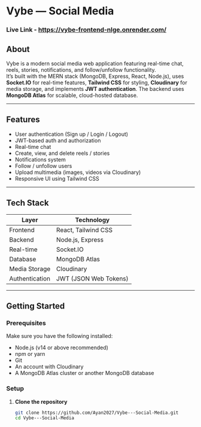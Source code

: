 # Vybe — Social Media

### Live Link - https://vybe-frontend-nlge.onrender.com/ 

## About

Vybe is a modern social media web application featuring real-time chat, reels, stories, notifications, and follow/unfollow functionality.  
It’s built with the MERN stack (MongoDB, Express, React, Node.js), uses **Socket.IO** for real-time features, **Tailwind CSS** for styling, **Cloudinary** for media storage, and implements **JWT authentication**. The backend uses **MongoDB Atlas** for scalable, cloud-hosted database.

---

## Features

- User authentication (Sign up / Login / Logout)  
- JWT-based auth and authorization  
- Real-time chat  
- Create, view, and delete reels / stories  
- Notifications system  
- Follow / unfollow users  
- Upload multimedia (images, videos via Cloudinary)  
- Responsive UI using Tailwind CSS

---

## Tech Stack

| Layer        | Technology                           |
|---------------|--------------------------------------|
| Frontend      | React, Tailwind CSS                 |
| Backend       | Node.js, Express                   |
| Real-time     | Socket.IO                         |
| Database      | MongoDB Atlas                   |
| Media Storage | Cloudinary                        |
| Authentication| JWT (JSON Web Tokens)           |

---

## Getting Started

### Prerequisites

Make sure you have the following installed:

- Node.js (v14 or above recommended)  
- npm or yarn  
- Git  
- An account with Cloudinary  
- A MongoDB Atlas cluster or another MongoDB database

### Setup

1. **Clone the repository**

   ```bash
   git clone https://github.com/Ayan2027/Vybe---Social-Media.git
   cd Vybe---Social-Media
